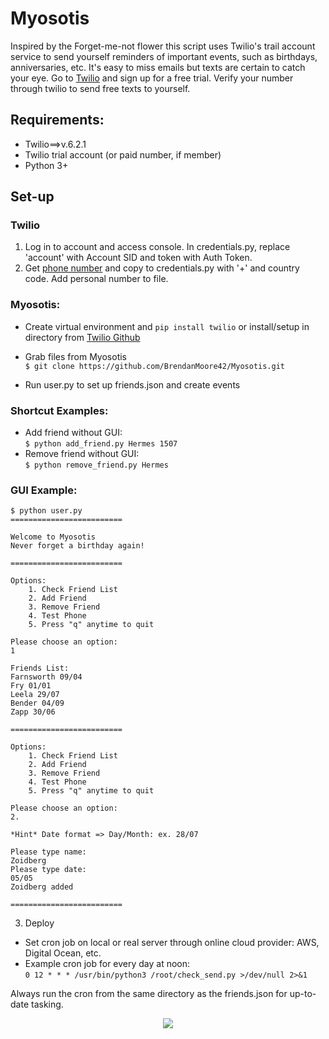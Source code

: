 # Myosotis
Inspired by the Forget-me-not flower this script uses Twilio's trail account service to send yourself reminders of important events, such as birthdays, anniversaries, etc. It's easy to miss emails but texts are certain to catch your eye. Go to <a href="https://www.twilio.com/try-twilio">Twilio</a> and sign up for a free trial. Verify your number through twilio to send free texts to yourself. 

## Requirements:
- Twilio==>v.6.2.1
- Twilio trial account (or paid number, if member)
- Python 3+

## Set-up
### Twilio
1. Log in to account and access console. In credentials.py, replace 'account' with Account SID and token with Auth Token. 
2. Get <a href="https://www.twilio.com/console/phone-numbers/incoming">phone number</a> and copy to credentials.py with '+' and country code. Add personal number to file. 

### Myosotis:
- Create virtual environment and `pip install twilio` or install/setup in directory from <a href="https://github.com/twilio/twilio-python">Twilio Github</a>

- Grab files from Myosotis
    <br>`$ git clone https://github.com/BrendanMoore42/Myosotis.git`
    
- Run user.py to set up friends.json and create events

### Shortcut Examples:
- Add friend without GUI:
    <br>```$ python add_friend.py Hermes 1507```
- Remove friend without GUI:
    <br>```$ python remove_friend.py Hermes```

### GUI Example:   
```
$ python user.py
========================= 

Welcome to Myosotis
Never forget a birthday again!

========================= 

Options: 
	1. Check Friend List
	2. Add Friend
	3. Remove Friend
	4. Test Phone
	5. Press "q" anytime to quit

Please choose an option: 
1 

Friends List:
Farnsworth 09/04
Fry 01/01
Leela 29/07 
Bender 04/09 
Zapp 30/06

========================= 

Options: 
	1. Check Friend List
	2. Add Friend
	3. Remove Friend
	4. Test Phone
	5. Press "q" anytime to quit
    
Please choose an option: 
2.

*Hint* Date format => Day/Month: ex. 28/07 

Please type name: 
Zoidberg
Please type date: 
05/05
Zoidberg added

=========================
```

3. Deploy
- Set cron job on local or real server through online cloud provider: AWS, Digital Ocean, etc.
- Example cron job for every day at noon:
    <br>`0 12 * * * /usr/bin/python3 /root/check_send.py >/dev/null 2>&1`

Always run the cron from the same directory as the friends.json
for up-to-date tasking.

<p align="center">
  <img src="https://img.crocdn.co.uk/images/products2/pl/20/00/01/88/pl2000018820.jpg?width=940&height=940" />
</p>
